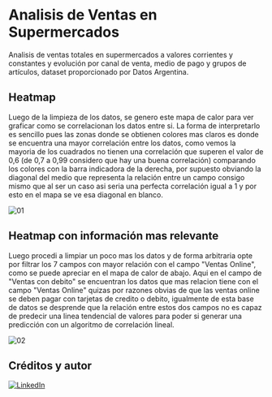 # Analisis de Ventas en Supermercados

Analisis de ventas totales en supermercados a valores corrientes y constantes y evolución por canal de venta, medio de pago y grupos de artículos, dataset proporcionado
por Datos Argentina.

## Heatmap
Luego de la limpieza de los datos, se genero este mapa de calor para ver graficar como se correlacionan los datos entre si. La forma de interpretarlo es sencillo pues las zonas donde se obtienen colores mas claros es donde se encuentra una mayor correlación entre los datos, como vemos la mayoria de los cuadrados no tienen una correlación que superen el valor de 0,6 (de 0,7 a 0,99 considero que hay una buena correlación) comparando los colores con la barra indicadora de la derecha, por supuesto obviando la diagonal del medio que representa la relación entre un campo consigo mismo que al ser un caso asi seria una perfecta correlación igual a 1 y por esto en el mapa se ve esa diagonal en blanco.

![01](https://user-images.githubusercontent.com/94582879/166084384-f2ad1804-cfb8-4939-97ff-65d6b097692e.jpg)

## Heatmap con información mas relevante
Luego procedi a limpiar un poco mas los datos y de forma arbitraria opte por filtrar los 7 campos con mayor relación con el campo "Ventas Online", como se puede apreciar en el mapa de calor de abajo. Aqui en el campo de "Ventas con debito" se encuentran los datos que mas relacion tiene con el campo "Ventas Online" quizas por razones obvias de que las ventas online se deben pagar con tarjetas de credito o debito, igualmente de esta base de datos se desprende que la relación entre estos dos campos no es capaz de predecir una linea tendencial de valores para poder si generar una predicción con un algoritmo de correlación lineal. 

![02](https://user-images.githubusercontent.com/94582879/166084387-14a3e6de-225f-4008-bdb2-656dc79933a6.jpg)



## Créditos y autor
[![LinkedIn](https://img.shields.io/badge/LinkedIn-Nestor_Diaz-0077B5?style=for-the-badge&logo=linkedin&logoColor=white&labelColor=101010)](https://www.linkedin.com/in/contadornestordiaz/)

